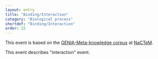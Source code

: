 ```yaml
---
layout: entry
title: "Binding/Interaction"
category: "Biological process"
shortdef: "Binding/Interaction"
order: 22
---
```


This event is based on the <a href="http://www.nactem.ac.uk/meta-knowledge/">GENIA-Meta-knowledge corpus</a> at <a href="http://www.nactem.ac.uk/">NaCTeM</a>.

This event describes "interaction" event.
